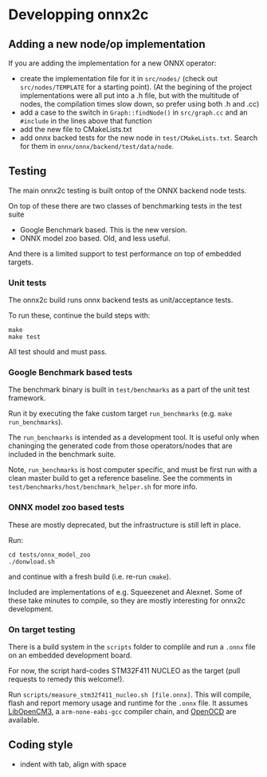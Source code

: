 Developping onnx2c
==================

Adding a new node/op implementation
-----------------------------------

If you are adding the implementation for a new ONNX operator:

- create the implementation file for it in `src/nodes/` (check out
  `src/nodes/TEMPLATE` for a starting point).
  (At the begining of the project implementations were all put into
   a .h file, but with the multitude of nodes, the compilation
   times slow down, so prefer using both .h and .cc)
- add a case to the switch in `Graph::findNode()` in `src/graph.cc`
  and an `#include` in the lines above that function
- add the new file to CMakeLists.txt
- add onnx backed tests for the new node in `test/CMakeLists.txt`.
  Search for them in `onnx/onnx/backend/test/data/node`.


Testing
-------

The main onnx2c testing is built ontop of the ONNX backend node tests.

On top of these there are two classes of benchmarking tests in the test suite

 * Google Benchmark based. This is the new version.
 * ONNX model zoo based. Old, and less useful.

And there is a limited support to test performance on top of embedded targets.

### Unit tests

The onnx2c build runs onnx backend tests as unit/acceptance tests.


To run these, continue the build steps with:
```
make
make test
```

All test should and must pass.

### Google Benchmark based tests

The benchmark binary is built in `test/benchmarks` as a part of the unit test framework.

Run it by executing the fake custom target `run_benchmarks` (e.g. `make run_benchmarks`).

The `run_benchmarks` is intended as a development tool. It is useful only when chaninging the
generated code from those operators/nodes that are included in the benchmark suite.

Note, `run_benchmarks` is host computer specific, and must be first run with a clean master build
to get a reference baseline. See the comments in `test/benchmarks/host/benchmark_helper.sh` for more info.

### ONNX model zoo based tests

These are mostly deprecated, but the infrastructure is still left in place.

Run:
```
cd tests/onnx_model_zoo
./donwload.sh
```
and continue with a fresh build (i.e. re-run `cmake`).

Included are implementations of e.g. Squeezenet and Alexnet. Some of these take minutes to compile, so
they are mostly interesting for onnx2c development.



### On target testing

There is a build system in the `scripts` folder to complile and run a `.onnx` file on an embedded
development board.

For now, the script hard-codes STM32F411 NUCLEO as the target (pull requests to remedy this welcome!).

Run `scripts/measure_stm32f411_nucleo.sh [file.onnx]`.
This will compile, flash and report memory usage and runtime for the `.onnx` file.
It assumes [LibOpenCM3](https://http://libopencm3.org/), a `arm-none-eabi-gcc` compiler chain, and 
[OpenOCD](https://openocd.org/) are available.


Coding style
------------

 - indent with tab, align with space

